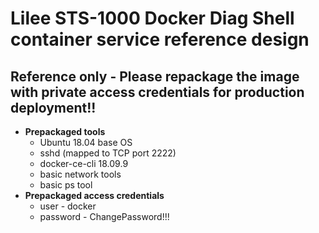 # Lilee STS-1000 Docker Diag Shell container service reference design

## Reference only - Please repackage the image with private access credentials for production deployment!!

* **Prepackaged tools**</br>
  * Ubuntu 18.04 base OS
  * sshd (mapped to TCP port 2222)
  * docker-ce-cli 18.09.9
  * basic network tools
  * basic ps tool
* **Prepackaged access credentials**</br>
  * user - docker
  * password - ChangePassword!!!
